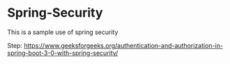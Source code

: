 # Spring-Security
This is a sample use of spring security

Step: https://www.geeksforgeeks.org/authentication-and-authorization-in-spring-boot-3-0-with-spring-security/
